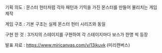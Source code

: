 기획 의도 : 몬스터 헌터처럼 각자 패턴과 기믹을 가진 몬스터를 만들어 물리치는 게임 제작

게임 구조 : 기본 구조는 실제 몬스터 헌터 시리즈와 동일

구현 한 것 : 3가지의 스테이지를 구현하여 각 스테이지마다 보스가 한명 씩 등장
          
발표 자료 : https://www.miricanvas.com/v/13ikuvk (미리캔버스)
